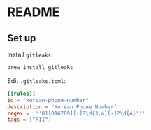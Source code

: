 # README

## Set up

Install `gitleaks`:

```bash
brew install gitleaks
```

Edit `.gitleaks.toml`:

```toml
[[rules]]
id = "korean-phone-number"
description = "Korean Phone Number"
regex = '''01[016789][-]?\d{3,4}[-]?\d{4}'''
tags = ["PII"]
```
